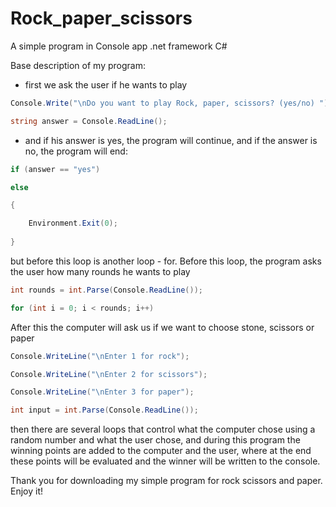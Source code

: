 # Rock_paper_scissors
A simple program in Console app .net framework C# 


Base description of my program:

- first we ask the user if he wants to play
 ```C#
Console.Write("\nDo you want to play Rock, paper, scissors? (yes/no) ");    

string answer = Console.ReadLine();
```
- and if his answer is yes, the program will continue, and if the answer is no, the program will end:
```C#
if (answer == "yes")          

else

{

    Environment.Exit(0);
    
}
```

but before this loop is another loop - for. Before this loop, the program asks the user how many rounds he wants to play
```C#
int rounds = int.Parse(Console.ReadLine());

for (int i = 0; i < rounds; i++)
```


After this the computer will ask us if we want to choose stone, scissors or paper
```C#
Console.WriteLine("\nEnter 1 for rock");

Console.WriteLine("\nEnter 2 for scissors");

Console.WriteLine("\nEnter 3 for paper");

int input = int.Parse(Console.ReadLine());
```


then there are several loops that control what the computer chose using a random number and what the user chose, and during 
this program the winning points are added to the computer and the user, where at the end these points will be evaluated 
and the winner will be written to the console.



Thank you for downloading my simple program for rock scissors and paper. Enjoy it!
